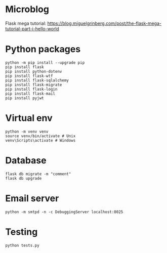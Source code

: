 # Microblog
Flask mega tutorial: https://blog.miguelgrinberg.com/post/the-flask-mega-tutorial-part-i-hello-world

# Python packages
```
python -m pip install --upgrade pip
pip install flask
pip install python-dotenv
pip install flask-wtf
pip install flask-sqlalchemy
pip install flask-migrate
pip install flask-login
pip install flask-mail
pip install pyjwt
```

# Virtual env
```
python -m venv venv
source venv/bin/activate # Unix
venv\Scripts\activate # Windows
```

# Database
```
flask db migrate -m "comment"
flask db upgrade
```

# Email server
```
python -m smtpd -n -c DebuggingServer localhost:8025
```

# Testing
```
python tests.py
```